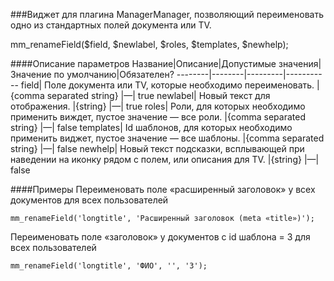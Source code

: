 ###Виджет для плагина ManagerManager, позволяющий переименовать одно из стандартных полей документа или TV.

mm_renameField($field, $newlabel, $roles, $templates, $newhelp);

####Описание параметров
Название|Описание|Допустимые значения|Значение по умолчанию|Обязателен?
--------|--------|---------|-----------
field|	Поле документа или TV, которые необходимо переименовать.	|{comma separated string}	|—|	true
newlabel|	Новый текст для отображения.	|{string}	|—|	true
roles|	Роли, для которых необходимо применить виждет, пустое значение — все роли.	|{comma separated string}	|—|	false
templates|	Id шаблонов, для которых необходимо применить виджет, пустое значение — все шаблоны.	|{comma separated string}	|—|	false
newhelp|	Новый текст подсказки, всплывающей при наведении на иконку рядом с полем, или описания для TV.	|{string}	|—|	false

####Примеры
Переименовать поле «расширенный заголовок» у всех документов для всех пользователей
	
	mm_renameField('longtitle', 'Расширенный заголовок (meta «title»)');
Переименовать поле «заголовок» у документов с id шаблона = 3 для всех пользователей
	
	mm_renameField('longtitle', 'ФИО', '', '3');